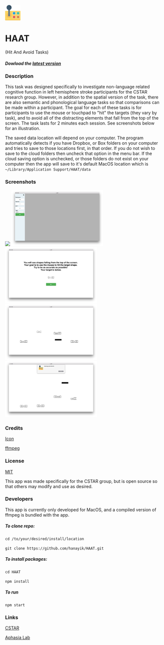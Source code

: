 <img src="./icon.png" width="50" height="50" />

# HAAT

(Hit And Avoid Tasks)

##### Dowload the [latest version](https://github.com/hanayik/HAAT/releases/latest)

### Description
This task was designed specifically to investigate non-language related cognitive function in left hemisphere stroke participants for the CSTAR research group. However, in addition to the spatial version of the task, there are also semantic and phonological language tasks so that comparisons can be made within a participant. The goal for each of these tasks is for participants to use the mouse or touchpad to "hit" the targets (they vary by task), and to avoid all of the distracting elements that fall from the top of the screen. The task lasts for 2 minutes each session. See screenshots below for an illustration.

The saved data location will depend on your computer. The program automatically detects if you have Dropbox, or Box folders on your computer and tries to save to those locations first, in that order. If you do not wish to save to the cloud folders then uncheck that option in the menu bar. If the cloud saving option is unchecked, or those folders do not exist on your computer then the app will save to it's default MacOS location which is ``` ~/Library/Application Support/HAAT/data ```


  

### Screenshots
<img src="./gh-screenshots/gif.gif" width="300" height=auto />

<img src="./gh-screenshots/1.png" width="300" height=auto />

<img src="./gh-screenshots/2.png" width="300" height=auto />

<img src="./gh-screenshots/3.png" width="300" height=auto />

<img src="./gh-screenshots/4.png" width="300" height=auto />


### Credits
[Icon](http://www.flaticon.com/authors/dinosoftlabs)

[ffmpeg](https://www.ffmpeg.org/)

### License
[MIT](https://github.com/hanayik/HAAT/blob/master/LICENSE)

This app was made specifically for the CSTAR group, but is open source so that others may modify and use as desired.

### Developers
This app is currently only developed for MacOS, and a compiled version of ffmpeg is bundled with the app. 

##### To clone repo:

``` cd /to/your/desired/install/location ```

``` git clone https://github.com/hanayik/HAAT.git ```

##### To install packages:

``` cd HAAT ```

``` npm install ```

##### To run

``` npm start ```


### Links
[CSTAR](https://cstar.sc.edu/)

[Aphasia Lab](https://web.asph.sc.edu/aphasia/)



